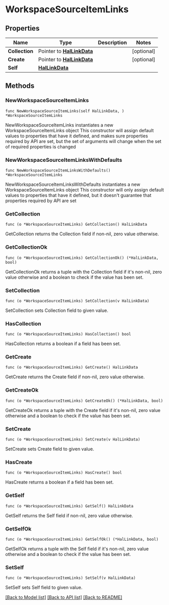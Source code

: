 <!--
Copyright (C) 2020-2025 Arm Limited or its affiliates and Contributors. All rights reserved.
SPDX-License-Identifier: Apache-2.0
-->
# WorkspaceSourceItemLinks

## Properties

Name | Type | Description | Notes
------------ | ------------- | ------------- | -------------
**Collection** | Pointer to [**HalLinkData**](HalLinkData.md) |  | [optional] 
**Create** | Pointer to [**HalLinkData**](HalLinkData.md) |  | [optional] 
**Self** | [**HalLinkData**](HalLinkData.md) |  | 

## Methods

### NewWorkspaceSourceItemLinks

`func NewWorkspaceSourceItemLinks(self HalLinkData, ) *WorkspaceSourceItemLinks`

NewWorkspaceSourceItemLinks instantiates a new WorkspaceSourceItemLinks object
This constructor will assign default values to properties that have it defined,
and makes sure properties required by API are set, but the set of arguments
will change when the set of required properties is changed

### NewWorkspaceSourceItemLinksWithDefaults

`func NewWorkspaceSourceItemLinksWithDefaults() *WorkspaceSourceItemLinks`

NewWorkspaceSourceItemLinksWithDefaults instantiates a new WorkspaceSourceItemLinks object
This constructor will only assign default values to properties that have it defined,
but it doesn't guarantee that properties required by API are set

### GetCollection

`func (o *WorkspaceSourceItemLinks) GetCollection() HalLinkData`

GetCollection returns the Collection field if non-nil, zero value otherwise.

### GetCollectionOk

`func (o *WorkspaceSourceItemLinks) GetCollectionOk() (*HalLinkData, bool)`

GetCollectionOk returns a tuple with the Collection field if it's non-nil, zero value otherwise
and a boolean to check if the value has been set.

### SetCollection

`func (o *WorkspaceSourceItemLinks) SetCollection(v HalLinkData)`

SetCollection sets Collection field to given value.

### HasCollection

`func (o *WorkspaceSourceItemLinks) HasCollection() bool`

HasCollection returns a boolean if a field has been set.

### GetCreate

`func (o *WorkspaceSourceItemLinks) GetCreate() HalLinkData`

GetCreate returns the Create field if non-nil, zero value otherwise.

### GetCreateOk

`func (o *WorkspaceSourceItemLinks) GetCreateOk() (*HalLinkData, bool)`

GetCreateOk returns a tuple with the Create field if it's non-nil, zero value otherwise
and a boolean to check if the value has been set.

### SetCreate

`func (o *WorkspaceSourceItemLinks) SetCreate(v HalLinkData)`

SetCreate sets Create field to given value.

### HasCreate

`func (o *WorkspaceSourceItemLinks) HasCreate() bool`

HasCreate returns a boolean if a field has been set.

### GetSelf

`func (o *WorkspaceSourceItemLinks) GetSelf() HalLinkData`

GetSelf returns the Self field if non-nil, zero value otherwise.

### GetSelfOk

`func (o *WorkspaceSourceItemLinks) GetSelfOk() (*HalLinkData, bool)`

GetSelfOk returns a tuple with the Self field if it's non-nil, zero value otherwise
and a boolean to check if the value has been set.

### SetSelf

`func (o *WorkspaceSourceItemLinks) SetSelf(v HalLinkData)`

SetSelf sets Self field to given value.



[[Back to Model list]](../README.md#documentation-for-models) [[Back to API list]](../README.md#documentation-for-api-endpoints) [[Back to README]](../README.md)


